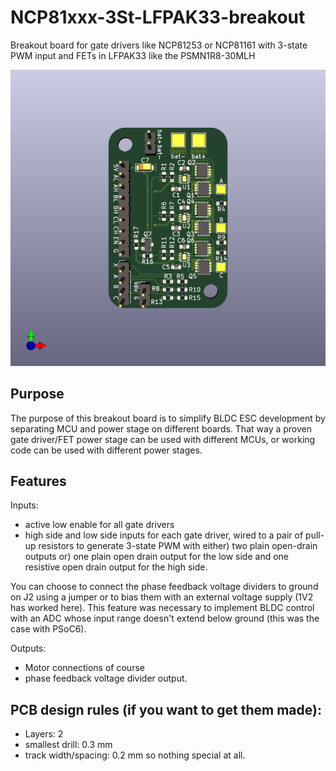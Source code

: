 # NCP81xxx-3St-LFPAK33-breakout
Breakout board for gate drivers like NCP81253 or NCP81161 with 3-state PWM input and FETs in LFPAK33 like the PSMN1R8-30MLH

![3D view](https://github.com/crteensy/NCP81xxx-3St-LFPAK33-breakout/blob/main/drv_lfpak33.png)

## Purpose
The purpose of this breakout board is to simplify BLDC ESC development by separating MCU and power stage on different boards. That way a proven gate driver/FET power stage can be used with different MCUs, or working code can be used with different power stages.

## Features
Inputs:
- active low enable for all gate drivers
- high side and low side inputs for each gate driver, wired to a pair of pull-up resistors to generate 3-state PWM with either) two plain open-drain outputs or) one plain open drain output for the low side and one resistive open drain output for the high side.

You can choose to connect the phase feedback voltage dividers to ground on J2 using a jumper or to bias them with an external voltage supply (1V2 has worked here). This feature was necessary to implement BLDC control with an ADC whose input range doesn't extend below ground (this was the case with PSoC6).

Outputs:
- Motor connections of course
- phase feedback voltage divider output.

## PCB design rules (if you want to get them made):
- Layers: 2
- smallest drill: 0.3 mm
- track width/spacing: 0.2 mm
so nothing special at all.
